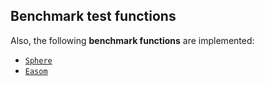 ## Benchmark test functions

Also, the following **benchmark functions** are implemented:

- [`Sphere`](@ref)
- [`Easom`](@ref)
